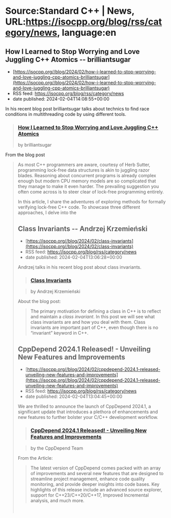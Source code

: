 # Source:Standard C++ | News, URL:https://isocpp.org/blog/rss/category/news, language:en

## How I Learned to Stop Worrying and Love Juggling C++ Atomics -- brilliantsugar
 - [https://isocpp.org//blog/2024/02/how-i-learned-to-stop-worrying-and-love-juggling-cpp-atomics-brilliantsugar](https://isocpp.org//blog/2024/02/how-i-learned-to-stop-worrying-and-love-juggling-cpp-atomics-brilliantsugar)
 - RSS feed: https://isocpp.org/blog/rss/category/news
 - date published: 2024-02-04T14:08:55+00:00

<p>
	In his recent blog post brilliantsugar talks about technics to find race conditions in multithreading code by using different tools.</p>
<blockquote>
	<h3>
		<a href="https://brilliantsugar.github.io/posts/how-i-learned-to-stop-worrying-and-love-juggling-c++-atomics/">How I Learned to Stop Worrying and Love Juggling C++ Atomics</a></h3>
	<p>
		by brilliantsugar</p>
</blockquote>
<p>
	From the blog post</p>
<blockquote>
	<p>
		As most C++ programmers are aware, courtesy of Herb Sutter, programming lock-free data structures is akin to juggling razor blades. Reasoning about concurrent programs is already complex enough but modern CPU memory models are so complicated that they manage to make it even harder. The prevailing suggestion you often come across is to steer clear of lock-free programming entirely.</p>
	<p>
		In this article, I share the adventures of exploring methods for formally verifying lock-free C++ code. To showcase three different approaches, I delve into the

## Class Invariants --  Andrzej Krzemieński
 - [https://isocpp.org//blog/2024/02/class-invariants](https://isocpp.org//blog/2024/02/class-invariants)
 - RSS feed: https://isocpp.org/blog/rss/category/news
 - date published: 2024-02-04T13:06:28+00:00

<p>
	Andrzej talks in his recent blog post about class invariants.</p>
<blockquote>
	<h3>
		<a href="https://akrzemi1.wordpress.com/2024/01/07/class-invariants/">Class Invariants</a></h3>
</blockquote>
<blockquote>
	<p>
		by&nbsp;Andrzej Krzemie&#324;ski</p>
</blockquote>
<p>
	About the blog post:</p>
<blockquote>
	<p>
		The primary motivation for defining a class in C++ is to reflect and maintain a <em>class invariant</em>. In this post we will see what class invariants are and how you deal with them. Class invariants are important part of C++, even though there is no &ldquo;invariant&rdquo; keyword in C++.</p>
</blockquote>

## CppDepend 2024.1 Released! - Unveiling New Features and Improvements
 - [https://isocpp.org//blog/2024/02/cppdepend-2024.1-released-unveiling-new-features-and-improvements](https://isocpp.org//blog/2024/02/cppdepend-2024.1-released-unveiling-new-features-and-improvements)
 - RSS feed: https://isocpp.org/blog/rss/category/news
 - date published: 2024-02-04T13:04:45+00:00

<p>
	We are thrilled to announce the launch of CppDepend 2024.1, a significant update that introduces a plethora of enhancements and new features to further bolster your C/C++ development workflow.</p>
<blockquote>
	<h3>
		<a href="https://www.cppdepend.com/cppdepend-version-2024">CppDepend 2024.1 Released! - Unveiling New Features and Improvements</a></h3>
</blockquote>
<blockquote>
	<p>
		by the CppDepend Team</p>
</blockquote>
<p>
	From the Article:</p>
<blockquote>
	<p>
		The latest version of CppDepend comes packed with an array of improvements and several new features that are designed to streamline project management, enhance code quality monitoring, and provide deeper insights into code bases. Key highlights of this release include an advanced source explorer, support for C++23/C++20/C++17, Improved Incremental analysis, and much more.</p>
</blockquote>
<p>
	&nbsp;</p>

